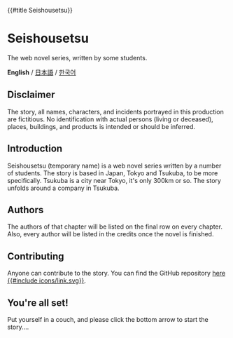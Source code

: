 {{#title Seishousetsu}}
# Seishousetsu
The web novel series, written by some students.

**English** / [日本語](紹介_案内.md) / [한국어](소개_안내.md)

## Disclaimer
The story, all names, characters, and incidents portrayed in this production are fictitious. No identification with actual persons (living or deceased), places, buildings, and products is intended or should be inferred.

## Introduction
 Seishousetsu (temporary name) is a web novel series written by a number of students. The story is based in Japan, Tokyo and Tsukuba, to be more specifically. Tsukuba is a city near Tokyo, it's only 300km or so. The story unfolds around a company in Tsukuba.
 
## Authors
  The authors of that chapter will be listed on the final row on every chapter. Also, every author will be listed in the credits once the novel is finished.
  
## Contributing
 Anyone can contribute to the story. You can find the GitHub repository [here {{#include icons/link.svg}}](https://github.com/sjkim04/seishousetsu).

## You're all set!
Put yourself in a couch, and please click the bottom arrow to start the story....
